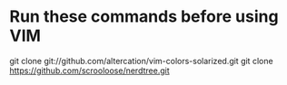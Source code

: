 # Run these commands before using VIM

git clone git://github.com/altercation/vim-colors-solarized.git
git clone https://github.com/scrooloose/nerdtree.git

